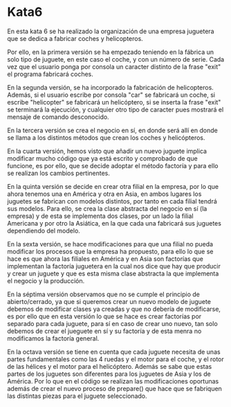 # Kata6

En esta kata 6 se ha realizado la organización de una empresa juguetera que se dedica a fabricar coches y helicopteros.

Por ello, en la primera versión se ha empezado teniendo en la fábrica un solo tipo de juguete, en este caso el coche, y con un número de serie. Cada vez que el usuario ponga por consola un caracter distinto de la frase "exit" el programa fabricará coches.

En la segunda versión, se ha incorporado la fabricación de helicopteros. Además, si el usuario escribe por consola "car" se fabricará un coche, si escribe "helicopter" se fabricará un helicóptero, si se inserta la frase "exit" se terminará la ejecución, y cualquier otro tipo de caracter pues mostrará el mensaje de comando desconocido.

En la tercera versión se crea el negocio en sí, en donde será allí en donde se llama a los distintos métodos que crean los coches y helicópteros.

En la cuarta versión, hemos visto que añadir un nuevo juguete implica modificar mucho código que ya está escrito y comprobado de que funcione, es por ello, que se decide adoptar el método factoría y para ello se realizan los cambios pertinentes.

En la quinta versión se decide en crear otra filial en la empresa, por lo que ahora tenemos una en América y otra en Asia, en ambos lugares los juguetes se fabrican con modelos distintos, por tanto en cada filial tendrá sus modelos. Para ello, se crea la clase abstracta del negocio en sí (la empresa) y de esta se implementa dos clases, por un lado la filial Americana y por otro la Asiática, en la que cada una fabricará sus juguetes dependiendo del modelo.

En la sexta versión, se hace modificaciones para que una filial no pueda modificar los procesos que la empresa ha propuesto, para ello lo que se hace es que ahora las filiales en América y en Asia son factorías que implementan la factoría juguetera en la cual nos dice que hay que producir y crear un juguete y que es esta misma clase abstracta la que implementa el negocio y la producción.

En la séptima versión observamos que no se cumple el principio de abierto/cerrado, ya que si queremos crear un nuevo modelo de juguete debemos de modificar clases ya creadas y que no debería de modificarse, es por ello que en esta versión lo que se hace es crear factorías por separado para cada juguete, para sí en caso de crear uno nuevo, tan solo debemos de crear el jueguete en sí y su factoría y de esta menra no modificamos la factoría general.

En la octava versión se tiene en cuenta que cada juguete necesita de unas partes fundamentales como las 4 ruedas y el motor para el coche, y el rotor de las hélices y el motor para el helicóptero. Además se sabe que estas partes de los juguetes son diferentes para los juguetes de Asia y los de América. Por lo que en el código se realizan las modificaciones oportunas además de crear el nuevo proceso de prepare() que hace que se fabriquen las distintas piezas para el juguete seleccionado.
